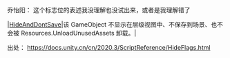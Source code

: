 乔怡阳：
这个标志位的表述我没理解也没试出来，或者是我理解错了

|[HideAndDontSave](https://docs.unity.cn/cn/2020.3/ScriptReference/HideFlags.HideAndDontSave.html)|该 GameObject 不显示在层级视图中、不保存到场景、也不会被 Resources.UnloadUnusedAssets 卸载。|

出处：
https://docs.unity.cn/cn/2020.3/ScriptReference/HideFlags.html
